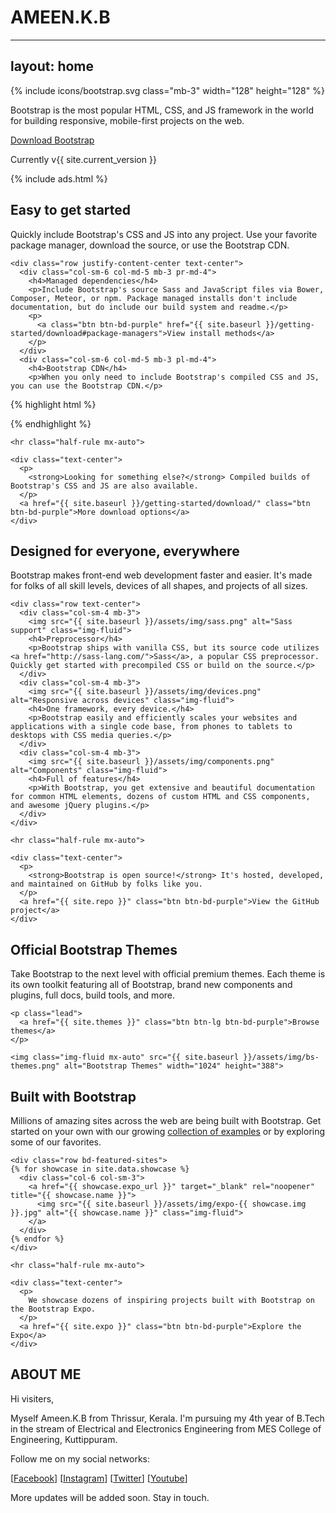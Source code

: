 # AMEEN.K.B

---
layout: home
---

<main class="bd-masthead" id="content" role="main">
  <div class="container">
    {% include icons/bootstrap.svg class="mb-3" width="128" height="128" %}
    <p class="lead">Bootstrap is the most popular HTML, CSS, and JS framework in the world for building responsive, mobile-first projects on the web.</p>
    <p class="lead">
      <a href="{{ site.baseurl }}/getting-started/download/" class="btn btn-lg btn-bd-yellow" onclick="ga('send', 'event', 'Jumbotron actions', 'Download', 'Download {{ site.current_version }}');">Download Bootstrap</a>
    </p>
    <p class="version">Currently v{{ site.current_version }}</p>
    {% include ads.html %}
  </div>
</main>

<div class="bd-featurette">
  <div class="container">
    <h2 class="bd-featurette-title">Easy to get started</h2>
    <p class="lead">Quickly include Bootstrap's CSS and JS into any project. Use your favorite package manager, download the source, or use the Bootstrap CDN.</p>

    <div class="row justify-content-center text-center">
      <div class="col-sm-6 col-md-5 mb-3 pr-md-4">
        <h4>Managed dependencies</h4>
        <p>Include Bootstrap's source Sass and JavaScript files via Bower, Composer, Meteor, or npm. Package managed installs don't include documentation, but do include our build system and readme.</p>
        <p>
          <a class="btn btn-bd-purple" href="{{ site.baseurl }}/getting-started/download#package-managers">View install methods</a>
        </p>
      </div>
      <div class="col-sm-6 col-md-5 mb-3 pl-md-4">
        <h4>Bootstrap CDN</h4>
        <p>When you only need to include Bootstrap's compiled CSS and JS, you can use the Bootstrap CDN.</p>
{% highlight html %}
<link rel="stylesheet" href="{{ site.cdn.css }}" integrity="{{ site.cdn.css_hash }}" crossorigin="anonymous">
<script src="{{ site.cdn.jquery }}" integrity="{{ site.cdn.jquery_hash }}" crossorigin="anonymous"></script>
<script src="{{ site.cdn.popper }}" integrity="{{ site.cdn.popper_hash }}" crossorigin="anonymous"></script>
<script src="{{ site.cdn.js }}" integrity="{{ site.cdn.js_hash }}" crossorigin="anonymous"></script>
{% endhighlight %}
      </div>
    </div>

    <hr class="half-rule mx-auto">

    <div class="text-center">
      <p>
        <strong>Looking for something else?</strong> Compiled builds of Bootstrap's CSS and JS are also available.
      </p>
      <a href="{{ site.baseurl }}/getting-started/download/" class="btn btn-bd-purple">More download options</a>
    </div>
  </div>
</div>

<div class="bd-featurette">
  <div class="container">
    <h2 class="bd-featurette-title">Designed for everyone, everywhere</h2>
    <p class="lead">Bootstrap makes front-end web development faster and easier. It's made for folks of all skill levels, devices of all shapes, and projects of all sizes.</p>

    <div class="row text-center">
      <div class="col-sm-4 mb-3">
        <img src="{{ site.baseurl }}/assets/img/sass.png" alt="Sass support" class="img-fluid">
        <h4>Preprocessor</h4>
        <p>Bootstrap ships with vanilla CSS, but its source code utilizes <a href="http://sass-lang.com/">Sass</a>, a popular CSS preprocessor. Quickly get started with precompiled CSS or build on the source.</p>
      </div>
      <div class="col-sm-4 mb-3">
        <img src="{{ site.baseurl }}/assets/img/devices.png" alt="Responsive across devices" class="img-fluid">
        <h4>One framework, every device.</h4>
        <p>Bootstrap easily and efficiently scales your websites and applications with a single code base, from phones to tablets to desktops with CSS media queries.</p>
      </div>
      <div class="col-sm-4 mb-3">
        <img src="{{ site.baseurl }}/assets/img/components.png" alt="Components" class="img-fluid">
        <h4>Full of features</h4>
        <p>With Bootstrap, you get extensive and beautiful documentation for common HTML elements, dozens of custom HTML and CSS components, and awesome jQuery plugins.</p>
      </div>
    </div>

    <hr class="half-rule mx-auto">

    <div class="text-center">
      <p>
        <strong>Bootstrap is open source!</strong> It's hosted, developed, and maintained on GitHub by folks like you.
      </p>
      <a href="{{ site.repo }}" class="btn btn-bd-purple">View the GitHub project</a>
    </div>
  </div>
</div>

<div class="bd-featurette">
  <div class="container">
    <h2 class="bd-featurette-title">Official Bootstrap Themes</h2>
    <p class="lead">
      Take Bootstrap to the next level with official premium themes. Each theme is its own toolkit featuring all of Bootstrap, brand new components and plugins, full docs, build tools, and more.
    </p>

    <p class="lead">
      <a href="{{ site.themes }}" class="btn btn-lg btn-bd-purple">Browse themes</a>
    </p>

    <img class="img-fluid mx-auto" src="{{ site.baseurl }}/assets/img/bs-themes.png" alt="Bootstrap Themes" width="1024" height="388">
  </div>
</div>

<div class="bd-featurette">
  <div class="container">
    <h2 class="bd-featurette-title">Built with Bootstrap</h2>
    <p class="lead">Millions of amazing sites across the web are being built with Bootstrap. Get started on your own with our growing <a href="{{ site.baseurl }}/examples/">collection of examples</a> or by exploring some of our favorites.</p>

    <div class="row bd-featured-sites">
    {% for showcase in site.data.showcase %}
      <div class="col-6 col-sm-3">
        <a href="{{ showcase.expo_url }}" target="_blank" rel="noopener" title="{{ showcase.name }}">
          <img src="{{ site.baseurl }}/assets/img/expo-{{ showcase.img }}.jpg" alt="{{ showcase.name }}" class="img-fluid">
        </a>
      </div>
    {% endfor %}
    </div>

    <hr class="half-rule mx-auto">

    <div class="text-center">
      <p>
        We showcase dozens of inspiring projects built with Bootstrap on the Bootstrap Expo.
      </p>
      <a href="{{ site.expo }}" class="btn btn-bd-purple">Explore the Expo</a>
    </div>
  </div>
</div>

## ABOUT ME
Hi visiters,

Myself Ameen.K.B from Thrissur, Kerala. I'm pursuing my 4th year of B.Tech in the stream of Electrical and Electronics Engineering from MES College of Engineering, Kuttippuram.

Follow me on my social networks:

[[Facebook](https://facebook.com/ameintruztmi)]  [[Instagram](https://www.instagram.com/ameintruztmi)]  [[Twitter](https://twitter.com/AmeinTruztme)] [[Youtube](https://www.youtube.com/channel/UCh27FNyx4hxOgZCwAtZgn8g?view_as=subscriber)]

More updates will be added soon. Stay in touch.
